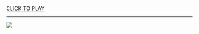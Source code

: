 
<a href="https://premium76.site?title=unblocked_games_33&ref=13M">CLICK TO PLAY</a></h3>
<hr>

<a href="https://premium76.site?title=unblocked_games_33&ref=13M"><img src="https://clearcache.store/games.png"></a>


